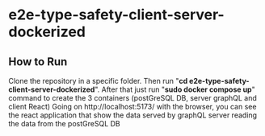 # e2e-type-safety-client-server-dockerized

## How to Run
Clone the repository in a specific folder. Then run "<b>cd e2e-type-safety-client-server-dockerized</b>".
After that just run "<b>sudo docker compose up</b>" command to create the 3 containers (postGreSQL DB, server graphQL and client React)
Going on http://localhost:5173/ with the browser, you can see the react application that show the data served by graphQL server reading the data from the postGreSQL DB
